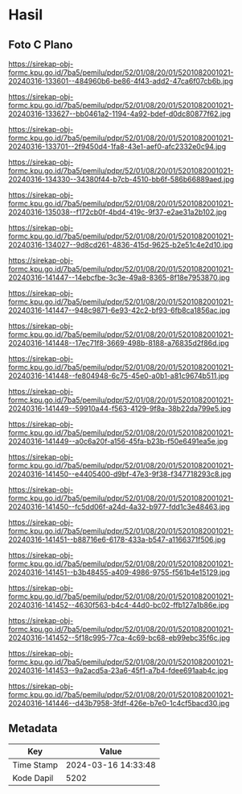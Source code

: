 # Hasil

## Foto C Plano

https://sirekap-obj-formc.kpu.go.id/7ba5/pemilu/pdpr/52/01/08/20/01/5201082001021-20240316-133601--484960b6-be86-4f43-add2-47ca6f07cb6b.jpg

https://sirekap-obj-formc.kpu.go.id/7ba5/pemilu/pdpr/52/01/08/20/01/5201082001021-20240316-133627--bb0461a2-1194-4a92-bdef-d0dc80877f62.jpg

https://sirekap-obj-formc.kpu.go.id/7ba5/pemilu/pdpr/52/01/08/20/01/5201082001021-20240316-133701--2f9450d4-1fa8-43e1-aef0-afc2332e0c94.jpg

https://sirekap-obj-formc.kpu.go.id/7ba5/pemilu/pdpr/52/01/08/20/01/5201082001021-20240316-134330--34380f44-b7cb-4510-bb6f-586b66889aed.jpg

https://sirekap-obj-formc.kpu.go.id/7ba5/pemilu/pdpr/52/01/08/20/01/5201082001021-20240316-135038--f172cb0f-4bd4-419c-9f37-e2ae31a2b102.jpg

https://sirekap-obj-formc.kpu.go.id/7ba5/pemilu/pdpr/52/01/08/20/01/5201082001021-20240316-134027--9d8cd261-4836-415d-9625-b2e51c4e2d10.jpg

https://sirekap-obj-formc.kpu.go.id/7ba5/pemilu/pdpr/52/01/08/20/01/5201082001021-20240316-141447--14ebcfbe-3c3e-49a8-8365-8f18e7953870.jpg

https://sirekap-obj-formc.kpu.go.id/7ba5/pemilu/pdpr/52/01/08/20/01/5201082001021-20240316-141447--948c9871-6e93-42c2-bf93-6fb8ca1856ac.jpg

https://sirekap-obj-formc.kpu.go.id/7ba5/pemilu/pdpr/52/01/08/20/01/5201082001021-20240316-141448--17ec71f8-3669-498b-8188-a76835d2f86d.jpg

https://sirekap-obj-formc.kpu.go.id/7ba5/pemilu/pdpr/52/01/08/20/01/5201082001021-20240316-141448--fe804948-6c75-45e0-a0b1-a81c9674b511.jpg

https://sirekap-obj-formc.kpu.go.id/7ba5/pemilu/pdpr/52/01/08/20/01/5201082001021-20240316-141449--59910a44-f563-4129-9f8a-38b22da799e5.jpg

https://sirekap-obj-formc.kpu.go.id/7ba5/pemilu/pdpr/52/01/08/20/01/5201082001021-20240316-141449--a0c6a20f-a156-45fa-b23b-f50e6491ea5e.jpg

https://sirekap-obj-formc.kpu.go.id/7ba5/pemilu/pdpr/52/01/08/20/01/5201082001021-20240316-141450--e4405400-d9bf-47e3-9f38-f347718293c8.jpg

https://sirekap-obj-formc.kpu.go.id/7ba5/pemilu/pdpr/52/01/08/20/01/5201082001021-20240316-141450--fc5dd06f-a24d-4a32-b977-fdd1c3e48463.jpg

https://sirekap-obj-formc.kpu.go.id/7ba5/pemilu/pdpr/52/01/08/20/01/5201082001021-20240316-141451--b88716e6-6178-433a-b547-a1166371f506.jpg

https://sirekap-obj-formc.kpu.go.id/7ba5/pemilu/pdpr/52/01/08/20/01/5201082001021-20240316-141451--b3b48455-a409-4986-9755-f561b4e15129.jpg

https://sirekap-obj-formc.kpu.go.id/7ba5/pemilu/pdpr/52/01/08/20/01/5201082001021-20240316-141452--4630f563-b4c4-44d0-bc02-ffb127a1b86e.jpg

https://sirekap-obj-formc.kpu.go.id/7ba5/pemilu/pdpr/52/01/08/20/01/5201082001021-20240316-141452--5f18c995-77ca-4c69-bc68-eb99ebc35f6c.jpg

https://sirekap-obj-formc.kpu.go.id/7ba5/pemilu/pdpr/52/01/08/20/01/5201082001021-20240316-141453--9a2acd5a-23a6-45f1-a7b4-fdee691aab4c.jpg

https://sirekap-obj-formc.kpu.go.id/7ba5/pemilu/pdpr/52/01/08/20/01/5201082001021-20240316-141446--d43b7958-3fdf-426e-b7e0-1c4cf5bacd30.jpg


## Metadata

| Key        | Value               |
| ---------- | ------------------- |
| Time Stamp | 2024-03-16 14:33:48 |
| Kode Dapil | 5202                |



